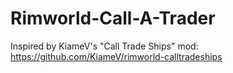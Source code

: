 # Rimworld-Call-A-Trader
Inspired by KiameV's "Call Trade Ships" mod: https://github.com/KiameV/rimworld-calltradeships
